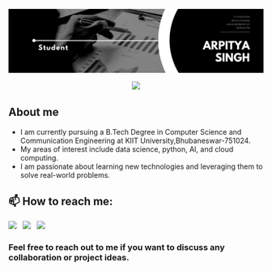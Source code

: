 ![logo](https://github.com/arpitya/arpitya/blob/75301decd247e179efdaf7a9035c25b976b658ab/1680546437470.jpeg)
<p align="center">
  <img src="https://readme-typing-svg.herokuapp.com/?lines=👋+Hi+there,+I'm+Arpitya+Kumar+Singh!;From+India;&font=Fira%20Code&center=true&width=910&height=55&duration=4000&pause=1000">
</p>

## About me

* I am currently pursuing a B.Tech Degree in Computer Science and Communication Engineering at KIIT University,Bhubaneswar-751024.
* My areas of interest include data science, python, AI, and cloud computing.
* I am passionate about learning new technologies and leveraging them to solve real-world problems.
   
  
## 📫 How to reach me:
 
  [<img src="https://img.icons8.com/color/96/null/linkedin.png" width="6.5%"/>](https://www.linkedin.com/in/arpitya-singh-239457215/)  &nbsp; [<img src="https://img.icons8.com/plasticine/100/000000/twitter--v2.png" width="6.5%"/>](https://twitter.com/ArpityaS) &nbsp;  [<img src="https://img.icons8.com/fluency/144/null/gmail-new.png" width="6.5%"/>](https://mail.google.com/mail/?to=arpityasingh@gmail.com/#inbox?compose=new/)
<!-- #### For Email:
- <a href="https://mail.google.com/mail/?to=arpityasingh@gmail.com&cc=arpitya2706@gmail.com&subject=Hey#compose/" target="_blank">arpityasingh@gmail.com</a> -->
  
### Feel free to reach out to me if you want to discuss any collaboration or project ideas.
